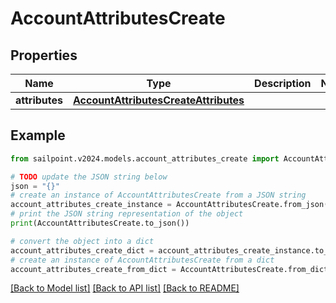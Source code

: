 # AccountAttributesCreate


## Properties

Name | Type | Description | Notes
------------ | ------------- | ------------- | -------------
**attributes** | [**AccountAttributesCreateAttributes**](AccountAttributesCreateAttributes.md) |  | 

## Example

```python
from sailpoint.v2024.models.account_attributes_create import AccountAttributesCreate

# TODO update the JSON string below
json = "{}"
# create an instance of AccountAttributesCreate from a JSON string
account_attributes_create_instance = AccountAttributesCreate.from_json(json)
# print the JSON string representation of the object
print(AccountAttributesCreate.to_json())

# convert the object into a dict
account_attributes_create_dict = account_attributes_create_instance.to_dict()
# create an instance of AccountAttributesCreate from a dict
account_attributes_create_from_dict = AccountAttributesCreate.from_dict(account_attributes_create_dict)
```
[[Back to Model list]](../README.md#documentation-for-models) [[Back to API list]](../README.md#documentation-for-api-endpoints) [[Back to README]](../README.md)


